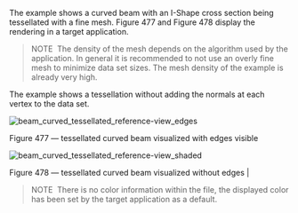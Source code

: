 ﻿The example shows a curved beam with an I-Shape cross section being tessellated with a fine mesh. Figure 477 and Figure 478 display the rendering in a target application.



> 
> NOTE  The density of the mesh depends on the algorithm used by the application. In general it is recommended to not use an overly fine mesh to minimize data set sizes. The mesh density of the example is already very high.
> 


The example shows a tessellation without adding the normals at each vertex to the data set.



![beam_curved_tessellated_reference-view_edges](../../figures/examples/beam_curved_tessellated_reference-view_edges.png)

Figure 477 — tessellated curved beam visualized with edges visible


![beam_curved_tessellated_reference-view_shaded](../../figures/examples/beam_curved_tessellated_reference-view_shaded.png)

Figure 478 — tessellated curved beam visualized without edges |



> 
> NOTE  There is no color information within the file, the displayed color has been set by the target application as a default.
> 




